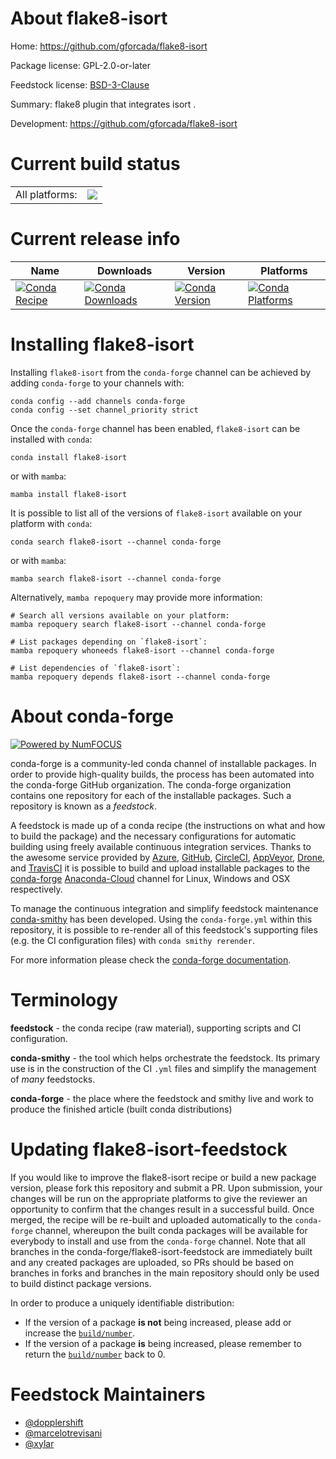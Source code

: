 About flake8-isort
==================

Home: https://github.com/gforcada/flake8-isort

Package license: GPL-2.0-or-later

Feedstock license: [BSD-3-Clause](https://github.com/conda-forge/flake8-isort-feedstock/blob/main/LICENSE.txt)

Summary: flake8 plugin that integrates isort .

Development: https://github.com/gforcada/flake8-isort

Current build status
====================


<table><tr><td>All platforms:</td>
    <td>
      <a href="https://dev.azure.com/conda-forge/feedstock-builds/_build/latest?definitionId=8271&branchName=main">
        <img src="https://dev.azure.com/conda-forge/feedstock-builds/_apis/build/status/flake8-isort-feedstock?branchName=main">
      </a>
    </td>
  </tr>
</table>

Current release info
====================

| Name | Downloads | Version | Platforms |
| --- | --- | --- | --- |
| [![Conda Recipe](https://img.shields.io/badge/recipe-flake8--isort-green.svg)](https://anaconda.org/conda-forge/flake8-isort) | [![Conda Downloads](https://img.shields.io/conda/dn/conda-forge/flake8-isort.svg)](https://anaconda.org/conda-forge/flake8-isort) | [![Conda Version](https://img.shields.io/conda/vn/conda-forge/flake8-isort.svg)](https://anaconda.org/conda-forge/flake8-isort) | [![Conda Platforms](https://img.shields.io/conda/pn/conda-forge/flake8-isort.svg)](https://anaconda.org/conda-forge/flake8-isort) |

Installing flake8-isort
=======================

Installing `flake8-isort` from the `conda-forge` channel can be achieved by adding `conda-forge` to your channels with:

```
conda config --add channels conda-forge
conda config --set channel_priority strict
```

Once the `conda-forge` channel has been enabled, `flake8-isort` can be installed with `conda`:

```
conda install flake8-isort
```

or with `mamba`:

```
mamba install flake8-isort
```

It is possible to list all of the versions of `flake8-isort` available on your platform with `conda`:

```
conda search flake8-isort --channel conda-forge
```

or with `mamba`:

```
mamba search flake8-isort --channel conda-forge
```

Alternatively, `mamba repoquery` may provide more information:

```
# Search all versions available on your platform:
mamba repoquery search flake8-isort --channel conda-forge

# List packages depending on `flake8-isort`:
mamba repoquery whoneeds flake8-isort --channel conda-forge

# List dependencies of `flake8-isort`:
mamba repoquery depends flake8-isort --channel conda-forge
```


About conda-forge
=================

[![Powered by
NumFOCUS](https://img.shields.io/badge/powered%20by-NumFOCUS-orange.svg?style=flat&colorA=E1523D&colorB=007D8A)](https://numfocus.org)

conda-forge is a community-led conda channel of installable packages.
In order to provide high-quality builds, the process has been automated into the
conda-forge GitHub organization. The conda-forge organization contains one repository
for each of the installable packages. Such a repository is known as a *feedstock*.

A feedstock is made up of a conda recipe (the instructions on what and how to build
the package) and the necessary configurations for automatic building using freely
available continuous integration services. Thanks to the awesome service provided by
[Azure](https://azure.microsoft.com/en-us/services/devops/), [GitHub](https://github.com/),
[CircleCI](https://circleci.com/), [AppVeyor](https://www.appveyor.com/),
[Drone](https://cloud.drone.io/welcome), and [TravisCI](https://travis-ci.com/)
it is possible to build and upload installable packages to the
[conda-forge](https://anaconda.org/conda-forge) [Anaconda-Cloud](https://anaconda.org/)
channel for Linux, Windows and OSX respectively.

To manage the continuous integration and simplify feedstock maintenance
[conda-smithy](https://github.com/conda-forge/conda-smithy) has been developed.
Using the ``conda-forge.yml`` within this repository, it is possible to re-render all of
this feedstock's supporting files (e.g. the CI configuration files) with ``conda smithy rerender``.

For more information please check the [conda-forge documentation](https://conda-forge.org/docs/).

Terminology
===========

**feedstock** - the conda recipe (raw material), supporting scripts and CI configuration.

**conda-smithy** - the tool which helps orchestrate the feedstock.
                   Its primary use is in the construction of the CI ``.yml`` files
                   and simplify the management of *many* feedstocks.

**conda-forge** - the place where the feedstock and smithy live and work to
                  produce the finished article (built conda distributions)


Updating flake8-isort-feedstock
===============================

If you would like to improve the flake8-isort recipe or build a new
package version, please fork this repository and submit a PR. Upon submission,
your changes will be run on the appropriate platforms to give the reviewer an
opportunity to confirm that the changes result in a successful build. Once
merged, the recipe will be re-built and uploaded automatically to the
`conda-forge` channel, whereupon the built conda packages will be available for
everybody to install and use from the `conda-forge` channel.
Note that all branches in the conda-forge/flake8-isort-feedstock are
immediately built and any created packages are uploaded, so PRs should be based
on branches in forks and branches in the main repository should only be used to
build distinct package versions.

In order to produce a uniquely identifiable distribution:
 * If the version of a package **is not** being increased, please add or increase
   the [``build/number``](https://docs.conda.io/projects/conda-build/en/latest/resources/define-metadata.html#build-number-and-string).
 * If the version of a package **is** being increased, please remember to return
   the [``build/number``](https://docs.conda.io/projects/conda-build/en/latest/resources/define-metadata.html#build-number-and-string)
   back to 0.

Feedstock Maintainers
=====================

* [@dopplershift](https://github.com/dopplershift/)
* [@marcelotrevisani](https://github.com/marcelotrevisani/)
* [@xylar](https://github.com/xylar/)

